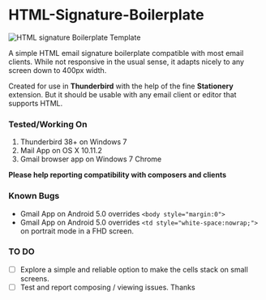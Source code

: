# HTML-Signature-Boilerplate

![HTML signature Boilerplate Template](https://raw.githubusercontent.com/ioCreativo/HTML-Signature-Boilerplate/master/teaser.png "Raw image @ 1:1 Scale")

A simple HTML email signature boilerplate compatible with most email clients. While not responsive in the usual sense, it adapts nicely to any screen down to 400px width.

Created for use in **Thunderbird** with the help of the fine **Stationery** extension. But it should be usable with any email client or editor that supports HTML.

### Tested/Working On

1. Thunderbird 38+ on Windows 7
2. Mail App on OS X 10.11.2
3. Gmail browser app on Windows 7 Chrome

**Please help reporting compatibility with composers and clients**

### Known Bugs

- Gmail App on Android 5.0 overrides  `<body style="margin:0">` 
- Gmail App on Android 5.0 overrides  `<td style="white-space:nowrap;">` on portrait mode in a FHD screen.

### TO DO
- [ ] Explore a simple and reliable option to make the cells stack on small screens.
- [ ] Test and report composing / viewing issues. Thanks
